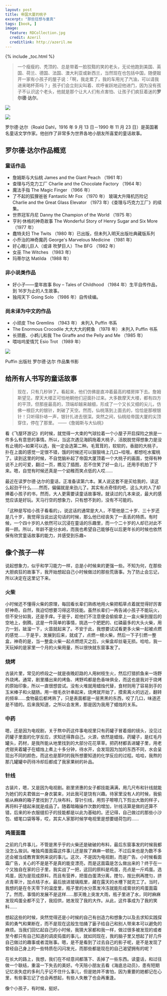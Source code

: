 ```yaml
---
layout: post
title: 帝国大厦的桃子
excerpt: "那些狂想与童真"
tags: [book, ]
image:
  feature: RDCollection.jpg
  credit: Azeril
  creditlink: http://azeril.me
---
```


{% include _toc.html %}

> 一个瘦瘦的、秃顶的、总是带着一脸狡黠的笑的老头，无论他跑到美国、英国、荷兰、德国、法国、澳大利亚或新西兰，当然现在也包括中国，随便敲开一家有小孩子的屋子说：「啊，我走累了，我的车用光了汽油，可以请我进来喝杯茶吗？」孩子们会立刻尖叫着、欢呼雀跃地迎他进门，因为没有孩子不认识这个老头，他就是那个让大人们有点害怕、让孩子们疯狂着迷的**罗尔德·达尔**。

![](/lemon/RoaldDahl.jpg)

![](/lemon/RoaldDahlWithHisPets.jpg)

罗尔德·达尔（Roald Dahl，1916 年 9 月 13 日－1990 年 11 月 23 日）是英国著名童话文学作家。他创作了非常多为世界各地小朋友所喜爱的童话故事。

## 罗尔德·达尔作品概览

### 童话作品

* 詹姆斯与大仙桃 James and the Giant Peach （1961 年）
* 查理与巧克力工厂 Charlie and the Chocolate Factory （1964 年）
* 魔法手指 The Magic Finger （1966 年）
* 了不起的狐狸爸爸 Fantastic Mr Fox （1970 年）
玻璃大升降机历险记 Charlie and the Great Glass Elevator （1973 年）《查理与巧克力工厂》的续集。
* 世界冠军丹尼 Danny the Champion of the World （1975 年）
* 亨利·休格的神奇故事 The Wonderful Story of Henry Sugar and Six More （1977 年）
* 蠢特夫妇 The Twits （1980 年）已出版，但未列入明天出版社典藏版系列
* 小乔治的神奇魔药 George's Marvelous Medicine （1981 年）
* 好心眼儿巨人（或译 吹梦巨人）The BFG （1982 年）
* 女巫 The Witches （1983 年）
* 玛蒂尔达 Matilda （1988 年）

### 非小说类作品

* 好小子——童年故事 Boy – Tales of Childhood （1984 年）生平自传作品，到 16岁为止的人生故事。
* 独闯天下 Going Solo （1986 年）自传续编。

### 尚未译为中文的作品


* 小顽皮 The Gremlins （1943 年） 未列入 Puffin 书系
* The Enormous Crocodile 大大大大的鳄鱼 （1978 年） 未列入 Puffin 书系
* 长颈鹿、小鹈儿和我 The Giraffe and the Pelly and Me （1985 年）
* 喂咕呜爱情咒 Esio Trot （1989 年）


![](/lemon/RoaldDahlBooksCollection.jpg)

Puffin 出版社 罗尔德·达尔 作品集书影

## 给所有人书写的童话故事

> 现在，只有几秒钟了。看起来，他们仿佛是直冲着最高的楼房摔下去。詹姆斯望见，摩天大楼正可怕地朝他们迎面扑过来。大多数摩天大楼，都有四方的平顶，但那座最高的，顶端却越来越细，形成了一个又长又细的尖儿，仿佛一根巨大的银针，刺破了天空。然而，仙桃落到上面去的，恰恰是那根银针！只听得扑哧一声，银针扎进去很深。突然之间，仙桃给帝国大厦的尖顶穿住，停在了那里。
> ——《詹姆斯与大仙桃》

看《飞屋环游记》的时候，就觉得一大束的气球拉着一个小屋子开启探险之旅是一件多么有意思的事情。所以，当这次遇见海鸥拖着大桃子，活脱脱觉得想象力是没有止境的~如果可以选，我一定会选第二种。毛茸茸的，软软的，香甜的大桃子，扑在上面的感觉一定很不错，饿的时候还可以狠狠啃上几口~哇哦，都想吃水蜜桃了。读到这里的时候，不自觉脑补起了帝国大厦顶着一个大桃子的画面，觉得有种说不上的可爱，翻过一页，瞧见了插图，忍不住笑了好一会儿，还用手机拍了下来。嗯，自觉有时候还真是一个幼稚而笑点低的人哎……

最近在读罗尔德·达尔的童话，正准备读第六本。某人说这套不是买给我的，读这么起劲干什么……然而，偏偏就是来劲儿了。其实有点奇怪的吧，这么大的人了却捧着小孩子的书，然而，大人更需要读童话故事呀。就读过的几本来说，最大的感觉应该是好玩。天马行空的想象力，只有想不到的，没有不可能的。

「这种是写给小孩子看看的」，说这话的通常是大人，不管他是二十岁、三十岁还是几十岁，我觉得当说出这句话的时候，那么他已经丧失了一丢丢的特质。有时候，一个四十岁的人依然可以沉浸在童话的乐趣里，而一个二十岁的人却已对此不屑一顾。所以，年龄不是分水岭，而我也希望自己能够在以后更年长的时候也依然保有欣赏童话故事的能力，并感受到乐趣~

## 像个孩子一样

说起想象力，似乎和学习能力一样，总是小时候来的更强一些。不知为何，在那些大胆疯狂的故事下，我开始想起自己小时候做过的那些荒唐事。为了防止会忘记，所以决定在这里记下来。

### 火柴

小时候还不懂得火柴的原理，每回看长辈们熟练地用火柴把稻草点着就觉得好厉害好神奇。自然，我迫切想要习得这项技能。虽然长辈们一再告诫小孩子不能玩火，但不安分如我，还是手痒。于是乎，趁他们不注意便会偷偷拿上一盒火柴到屋后的空地上，倒腾。这是一件简单的事情，挑选一个肥肥的、红磷最多的大头火柴，用力一划，跐溜一下，火苗就起来了。不安于此，我想要试试看更多火柴一起被点燃的感觉……于是乎，发展到后来，就成了，点燃一根火柴，然后一下子引燃一整盒，神奇的是，当一整盒火柴一起点燃熄灭之后，火柴盒却丝毫无损。哈哈，我一天玩掉的是家里一个月的火柴用量，所以很快就东窗事发了。

### 烧烤

古装片里，常见的桥段之一就是夜晚赶路的人用树枝生火，然后打猎抓鱼来一场野外烧烤。通常，剧里播出来的烤鱼、烤野鸡都是色香味俱全，而这也是我对于烧烤的原始印象，所以一直很想尝试。没有火堆就用蜡烛代替，食材则用了容易到手的玉米棒子和火腿肠。用一根毛衣针串起来，烧烤就开始了，摸索离火的远近，翻转的频率……食物最后都烤熟了，只是表面都是一层黑黑的东西，咬了几口，味道还是不错的。后来我知道，之所以会发黑，那是因为我用了蜡烛的关系。


### 中药

嗯，还是因为电视剧，关于熬中药这件事电视里只有药罐子冒着烟的镜头，没见过药罐子里面的化学反应，求知还得靠自己。火源，依然是蜡烛，药罐子，是红毛丹罐头，药材，是我所能从地里找到的大部分花花草草。把药材都丢进罐子里，用老虎钳夹着罐子在蜡烛上煮上十多分钟，待水开，会发现因为加的东西不同，水会呈现出不同的颜色，而这也是那时的我所想要知道的化学反应的过程。哈哈，我熬的那几罐罐中药待冷却后都成了我家果树的补品。

### 针线

古装片，嗯，又是因为电视剧。剧里贤惠的女子都技能满满，用几尺布和针线就能为她们的夫君做出一身衣裳来，对此我可是饶有兴趣。待家里没有人的时候，我偷偷从麻麻的箱子里找到了几块布料，穿针引线，用剪子嚓嚓几下剪出大致的样子，再将料子缝起来就是成品了。随着暗箱操作次数的增加，针线活算是做的还算不错，后来的补衣服缝扣子的技能都是以此为基础的。还记得，自己做过的那些小沙包、蜡笔口袋等等，哎，其实人家那时候学电视里是想要缝荷包的……

### 鸡蛋面霜

之前的几件事儿，不管是黑乎乎的火柴还是破破的布料，最后东窗事发的时候我都没怎么挨训。唯独鸡蛋面霜这件事儿还是挨了麻麻一顿批，不过后来也是为数不多还会被当成教育案例来说的事儿。这次，不是因为电视剧，而是广告。小时候看面霜广告，关心的不是是不是真的能变漂亮，而是这面霜是怎么做出来的？终于在一个又独自在家的日子里，我实战了一把，这回的原料是鸡蛋，亮点是一斤鸡蛋。选鸡蛋，因为是现成原料，而且有营养，把蛋白蛋清分离，搅匀，按比例再搅匀，挤点青草汁，加点桔子水，最后放进玻璃瓶里，藏在露天的水槽下就完工了。当时，我想的是在冬天零下的温度里，瓶子里的水分蒸发冷冻就能形成膏状的鸡蛋面霜了。然而，事情的发展不是这样……那天晚上突发大雨，瓶子里进了水，同时麻麻发现鸡蛋全都不见了，我招供，她发现了我的大作。从此，这件事成为了我的笑料……

想起这些的时候，突然觉得还是小时候的自己有创造力和想象力以及去求知实践探索的勇气和果断在，而不是现在这般生怕捅了篓子给自己和别人带来本可以避免的麻烦。当我们回忆起自己的小时候，我猜大家都和我一样，做过很多被发现的或者至今都只有自己知道的调皮捣蛋的事儿，就如同现在，我的脑子里又想起了好几件自己做过的趣事或者混账事。嗯，是不是看到了过去自己的影子呢，是不是发现了曾经自己身上的一些特质在闪闪发光，而那些都是现在的自己渴望拥有的呢？


在长大的路上，我想，我们在不经意间都落下、丢掉了一些东西。读童话，和过往做一个联结，重温一下失去的美好。今天陪小朋友去看《海底总动员》，患有短期记忆丧失症的多利几乎记不住什么事儿，但是她并不害怕，因为重要的她都记在心里，有些事忘记了也会再想起，有些人失散了也会再重逢。

像个小孩子，有时候，挺好。




